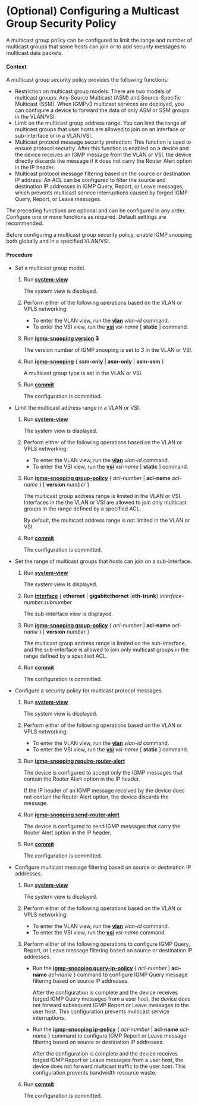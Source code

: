 (Optional) Configuring a Multicast Group Security Policy
========================================================

A multicast group policy can be configured to limit the range and number of multicast groups that some hosts can join or to add security messages to multicast data packets.

#### Context

A multicast group security policy provides the following functions:

* Restriction on multicast group models: There are two models of multicast groups: Any-Source Multicast (ASM) and Source-Specific Multicast (SSM). When IGMPv3 multicast services are deployed, you can configure a device to forward the data of only ASM or SSM groups in the VLAN/VSI.
* Limit on the multicast group address range: You can limit the range of multicast groups that user hosts are allowed to join on an interface or sub-interface or in a VLAN/VSI.
* Multicast protocol message security protection: This function is used to ensure protocol security. After this function is enabled on a device and the device receives an IGMP message from the VLAN or VSI, the device directly discards the message if it does not carry the Router Alert option in the IP header.
* Multicast protocol message filtering based on the source or destination IP address: An ACL can be configured to filter the source and destination IP addresses in IGMP Query, Report, or Leave messages, which prevents multicast service interruptions caused by forged IGMP Query, Report, or Leave messages.

The preceding functions are optional and can be configured in any order. Configure one or more functions as required. Default settings are recommended.

Before configuring a multicast group security policy, enable IGMP snooping both globally and in a specified VLAN/VSI.


#### Procedure

* Set a multicast group model.
  1. Run [**system-view**](cmdqueryname=system-view)
     
     
     
     The system view is displayed.
  2. Perform either of the following operations based on the VLAN or VPLS networking:
     
     
     + To enter the VLAN view, run the [**vlan**](cmdqueryname=vlan) *vlan-id* command.
     + To enter the VSI view, run the [**vsi**](cmdqueryname=vsi) *vsi-name* [ **static** ] command.
  3. Run [**igmp-snooping version**](cmdqueryname=igmp-snooping+version) **3**
     
     
     
     The version number of IGMP snooping is set to 3 in the VLAN or VSI.
  4. Run [**igmp-snooping**](cmdqueryname=igmp-snooping) { **ssm-only** | **asm-only** | **asm-ssm** }
     
     
     
     A multicast group type is set in the VLAN or VSI.
  5. Run [**commit**](cmdqueryname=commit)
     
     
     
     The configuration is committed.
* Limit the multicast address range in a VLAN or VSI.
  1. Run [**system-view**](cmdqueryname=system-view)
     
     
     
     The system view is displayed.
  2. Perform either of the following operations based on the VLAN or VPLS networking:
     
     
     + To enter the VLAN view, run the [**vlan**](cmdqueryname=vlan) *vlan-id* command.
     + To enter the VSI view, run the [**vsi**](cmdqueryname=vsi) *vsi-name* [ **static** ] command.
  3. Run [**igmp-snooping group-policy**](cmdqueryname=igmp-snooping+group-policy) { *acl-number* | **acl-name** *acl-name* } [ **version** *number* ]
     
     
     
     The multicast group address range is limited in the VLAN or VSI. Interfaces in the the VLAN or VSI are allowed to join only multicast groups in the range defined by a specified ACL.
     
     By default, the multicast address range is not limited in the VLAN or VSI.
  4. Run [**commit**](cmdqueryname=commit)
     
     
     
     The configuration is committed.
* Set the range of multicast groups that hosts can join on a sub-interface.
  1. Run [**system-view**](cmdqueryname=system-view)
     
     
     
     The system view is displayed.
  2. Run [**interface**](cmdqueryname=interface) { **ethernet** | **gigabitethernet** |**eth-trunk**} *interface-number.subnumber*
     
     
     
     The sub-interface view is displayed.
  3. Run [**igmp-snooping group-policy**](cmdqueryname=igmp-snooping+group-policy) { *acl-number* | **acl-name** *acl-name* } [ **version** *number* ]
     
     
     
     The multicast group address range is limited on the sub-interface, and the sub-interface is allowed to join only multicast groups in the range defined by a specified ACL.
  4. Run [**commit**](cmdqueryname=commit)
     
     
     
     The configuration is committed.
* Configure a security policy for multicast protocol messages.
  1. Run [**system-view**](cmdqueryname=system-view)
     
     
     
     The system view is displayed.
  2. Perform either of the following operations based on the VLAN or VPLS networking:
     
     
     + To enter the VLAN view, run the [**vlan**](cmdqueryname=vlan) *vlan-id* command.
     + To enter the VSI view, run the [**vsi**](cmdqueryname=vsi) *vsi-name* [ **static** ] command.
  3. Run [**igmp-snooping require-router-alert**](cmdqueryname=igmp-snooping+require-router-alert)
     
     
     
     The device is configured to accept only the IGMP messages that contain the Router Alert option in the IP header.
     
     
     
     If the IP header of an IGMP message received by the device does not contain the Router Alert option, the device discards the message.
  4. Run [**igmp-snooping send-router-alert**](cmdqueryname=igmp-snooping+send-router-alert)
     
     
     
     The device is configured to send IGMP messages that carry the Router Alert option in the IP header.
  5. Run [**commit**](cmdqueryname=commit)
     
     
     
     The configuration is committed.
* Configure multicast message filtering based on source or destination IP addresses.
  1. Run [**system-view**](cmdqueryname=system-view)
     
     
     
     The system view is displayed.
  2. Perform either of the following operations based on the VLAN or VPLS networking:
     
     
     + To enter the VLAN view, run the [**vlan**](cmdqueryname=vlan) *vlan-id* command.
     + To enter the VSI view, run the [**vsi**](cmdqueryname=vsi) *vsi-name* command.
  3. Perform either of the following operations to configure IGMP Query, Report, or Leave message filtering based on source or destination IP addresses.
     
     
     + Run the [**igmp-snooping query-ip-policy**](cmdqueryname=igmp-snooping+query-ip-policy) { *acl-number* | **acl-name** *acl-name* } command to configure IGMP Query message filtering based on source IP addresses.
       
       After the configuration is complete and the device receives forged IGMP Query messages from a user host, the device does not forward subsequent IGMP Report or Leave messages to the user host. This configuration prevents multicast service interruptions.
     + Run the [**igmp-snooping ip-policy**](cmdqueryname=igmp-snooping+ip-policy) { *acl-number* | **acl-name** *acl-name* } command to configure IGMP Report or Leave message filtering based on source or destination IP addresses.
       
       After the configuration is complete and the device receives forged IGMP Report or Leave messages from a user host, the device does not forward multicast traffic to the user host. This configuration prevents bandwidth resource waste.
  4. Run [**commit**](cmdqueryname=commit)
     
     
     
     The configuration is committed.